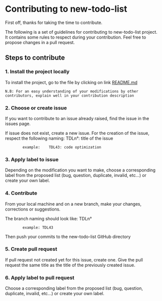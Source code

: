 # Contributing to new-todo-list
First off, thanks for taking the time to contribute.

The following is a set of guidelines for contributing to new-todo-list project. It contains some rules to respect during your contribution. 
Feel free to propose changes in a pull request.

## Steps to contribute 

### 1. Install the project locally
To install the project, go to the file by clicking on link [README.md](https://github.com/belarif/new-todo-list/blob/121ebc24e7e30a3273f56254ff67d4478199b43e/README.md)

    N.B: For an easy understanding of your modifications by other contributors, explain well in your contribution description

### 2. Choose or create issue 
If you want to contribute to an issue already raised, find the issue in the issues page.

If issue does not exist, create a new issue.
For the creation of the issue, respect the following naming:  TDLn°: title of the issue
            
            example:    TDL43: code optimization
### 3. Apply label to issue
Depending on the modification you want to make, choose a corresponding label from the proposed list (bug, question, duplicate, invalid, etc...) or create your own label.

### 4. Contribute
From your local machine and on a new branch, make your changes, corrections or suggestions.

The branch naming should look like: TDLn°

            example: TDL43

Then push your commits to the new-todo-list GitHub directory
### 5.  Create pull request
If pull request not created yet for this issue, create one. Give the pull request the same title as the title of the previously created issue.

### 6.  Apply label to pull request
Choose a corresponding label from the proposed list (bug, question, duplicate, invalid, etc...) or create your own label.